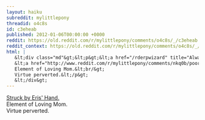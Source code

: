 ```yaml
---
layout: haiku
subreddit: mylittlepony
threadid: o4c8s
id: c3eheab
published: 2012-01-06T00:00:00 +0000
reddit: https://old.reddit.com/r/mylittlepony/comments/o4c8s/_/c3eheab
reddit_context: https://old.reddit.com/r/mylittlepony/comments/o4c8s/_/c3eheab?context=3
html: |
   &lt;div class="md"&gt;&lt;p&gt;&lt;a href="/rderpwizard" title="Always Relevant / Citing The Aching Silence / Paper Bag Princess"&gt;&lt;/a&gt; 
   &lt;a href="http://www.reddit.com/r/mylittlepony/comments/nkq0b/poor_dinky/"&gt;Struck by Eris&amp;#39; Hand.&lt;/a&gt;&lt;br/&gt;
   Element of Loving Mom.&lt;br/&gt;
   Virtue perverted.&lt;/p&gt;
   &lt;/div&gt;
---
```




[](/rderpwizard "Always Relevant / Citing The Aching Silence / Paper Bag Princess") 
[Struck by Eris' Hand.](http://www.reddit.com/r/mylittlepony/comments/nkq0b/poor_dinky/)  
Element of Loving Mom.  
Virtue perverted.
